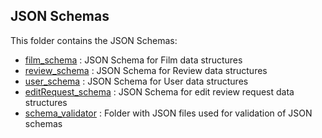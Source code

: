 ## JSON Schemas

This folder contains the JSON Schemas:
- [film_schema](./film_schema.json) : JSON Schema for Film data structures
- [review_schema](./review_schema.json) : JSON Schema for Review data structures
- [user_schema](./review_schema.json) : JSON Schema for User data structures
- [editRequest_schema](./editRequest_schema.json) : JSON Schema for edit review request data structures
- [schema_validator](./schema_validator/) : Folder with JSON files used for validation of JSON schemas

